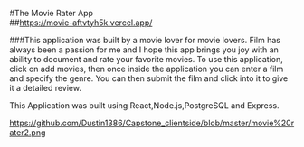 
#The Movie Rater App<br>
##https://movie-aftvtyh5k.vercel.app/

###This application was built by a movie lover for movie lovers. Film has always been a passion for me and I hope this 
app brings you joy with an ability to document and rate your favorite movies. To use this application, click on add movies, then once inside the application you can enter a film and specify the genre. You can then submit the film and click into it to give it a detailed review. 

This Application was built using React,Node.js,PostgreSQL and Express.


[](featureimg/Movie%20rater1.png)










https://github.com/Dustin1386/Capstone_clientside/blob/master/movie%20rater2.png
